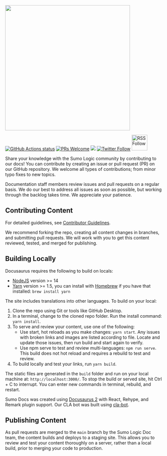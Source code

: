 <img src="https://help.sumologic.com/img/sumo-docs-readme.png" width="400"/>

<p>
  <a href="https://github.com/SumoLogic/sumologic-documentation/blob/main/.github/workflows/production.yml"><img src="https://github.com/SumoLogic/sumologic-documentation/actions/workflows/production.yml/badge.svg" alt="GitHub Actions status"></a>
  <a href="https://help.sumologic.com/docs/contributing"><img src="https://img.shields.io/badge/PRs-welcome-brightgreen.svg" alt="PRs Welcome"></a>
  <a href="LICENSE"><img src="https://img.shields.io/github/license/sourcerer-io/hall-of-fame.svg?colorB=ff0000"></a>
  <a href="https://twitter.com/SumoLogic"><img src="https://img.shields.io/twitter/follow/sumologic.svg?style=social" alt="Twitter Follow" /></a>
  <a href="https://help.sumologic.com/release-notes-service"><img src="https://img.shields.io/badge/RSS-FFA500?style=for-the-badge&logo=rss&logoColor=white" alt="RSS Follow" width="50"/></a>
</p>

Share your knowledge with the Sumo Logic community by contributing to our docs! You can contribute by creating an issue or pull request (PR) on our GitHub repository. We welcome all types of contributions; from minor typo fixes to new topics.

Documentation staff members review issues and pull requests on a regular basis. We do our best to address all issues as soon as possible, but working through the backlog takes time. We appreciate your patience.

## Contributing Content

For detailed guidelines, see [Contributor Guidelines](/docs/contributing).

We recommend forking the repo, creating all content changes in branches, and submitting pull requests. We will work with you to get this content reviewed, tested, and merged for publishing.

## Building Locally

Docusaurus requires the following to build on locals:

* [NodeJS](https://nodejs.org/en/download/) version >= 14
* [Yarn](https://yarnpkg.com/en/) version >= 1.5, you can install with [Homebrew](https://brew.sh/) if you have that installed: `brew install yarn`

The site includes translations into other languages. To build on your local:

1. Clone the repo using Git or tools like GitHub Desktop.
1. In a terminal, change to the cloned repo folder. Run the install command: `yarn install`.
1. To serve and review your content, use one of the following:
   * Use start, hot reloads as you make changes: `yarn start`. Any issues with broken links and images are listed according to file. Locate and update those issues, then run build and start again to verify.
   * Use npm serve to test and review multi-languages: `npm run serve`. This build does not hot reload and requires a rebuild to test and review.
1. To build locally and test your links, run `yarn build`.   

The static files are generated in the `build` folder and run on your local machine at: `http://localhost:3000/`. To stop the build or served site, hit Ctrl + C to interrupt. You can enter new commands in terminal, rebuild, and restart.

Sumo Docs was created using [Docusaurus 2](https://docusaurus.io/) with React, Rehype, and Remark plugin support. Our CLA bot was built using [cla-bot](https://colineberhardt.github.io/cla-bot/).

## Publishing Content

As pull requests are merged to the `main` branch by the Sumo Logic Doc team, the content builds and deploys to a staging site. This allows you to review and test your content thoroughly on a server, rather than a local build, prior to merging your code to production.
